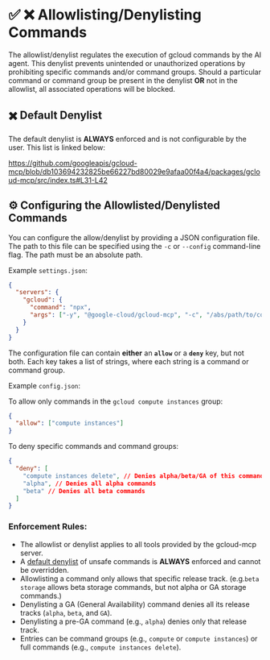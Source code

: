 # ✅ ❌ Allowlisting/Denylisting Commands

The allowlist/denylist regulates the execution of gcloud commands by the AI agent. This denylist prevents unintended or unauthorized operations by prohibiting specific commands and/or command groups. Should a particular command or command group be present in the denylist **OR** not in the allowlist, all associated operations will be blocked.

## ✖️ Default Denylist

The default denylist is **ALWAYS** enforced and is not configurable by the user. This list is linked below:

https://github.com/googleapis/gcloud-mcp/blob/db103694232825be66227bd80029e9afaa00f4a4/packages/gcloud-mcp/src/index.ts#L31-L42

## ⚙️ Configuring the Allowlisted/Denylisted Commands

You can configure the allow/denylist by providing a JSON configuration file. The path to this file can be specified using the `-c` or `--config` command-line flag. The path must be an absolute path.

Example `settings.json`:

```json
{
  "servers": {
    "gcloud": {
      "command": "npx",
      "args": ["-y", "@google-cloud/gcloud-mcp", "-c", "/abs/path/to/config.json"]
    }
  }
}
```

The configuration file can contain **either** an **`allow`** or a **`deny`** key, but not both. Each key takes a list of strings, where each string is a command or command group.

Example `config.json`:

To allow only commands in the `gcloud compute instances` group:

```json
{
  "allow": ["compute instances"]
}
```

To deny specific commands and command groups:

```json
{
  "deny": [
    "compute instances delete", // Denies alpha/beta/GA of this command.
    "alpha", // Denies all alpha commands
    "beta" // Denies all beta commands
  ]
}
```

### Enforcement Rules:

- The allowlist or denylist applies to all tools provided by the gcloud-mcp server.
- A [default denylist](#️-default-denylist) of unsafe commands is **ALWAYS** enforced and cannot be overridden.
- Allowlisting a command only allows that specific release track. (e.g.`beta storage` allows beta storage commands, but not alpha or GA storage commands.)
- Denylisting a GA (General Availability) command denies all its release tracks (`alpha`, `beta`, and `GA`).
- Denylisting a pre-GA command (e.g., `alpha`) denies only that release track.
- Entries can be command groups (e.g., `compute` or `compute instances`) or full commands (e.g., `compute instances delete`).
